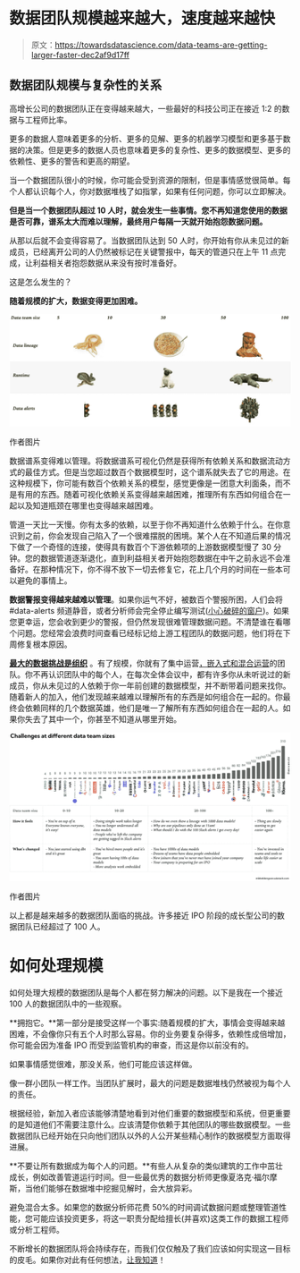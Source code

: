 # 数据团队规模越来越大，速度越来越快

> 原文：<https://towardsdatascience.com/data-teams-are-getting-larger-faster-dec2af9d17ff>

## 数据团队规模与复杂性的关系

高增长公司的数据团队正在变得越来越大，一些最好的科技公司正在接近 1:2 的数据与工程师比率。

更多的数据人意味着更多的分析、更多的见解、更多的机器学习模型和更多基于数据的决策。但是更多的数据人员也意味着更多的复杂性、更多的数据模型、更多的依赖性、更多的警告和更高的期望。

当一个数据团队很小的时候，你可能会受到资源的限制，但是事情感觉很简单。每个人都认识每个人，你对数据堆栈了如指掌，如果有任何问题，你可以立即解决。

**但是当一个数据团队超过 10 人时，就会发生一些事情。您不再知道您使用的数据是否可靠，谱系太大而难以理解，最终用户每隔一天就开始抱怨数据问题。**

从那以后就不会变得容易了。当数据团队达到 50 人时，你开始有你从未见过的新成员，已经离开公司的人仍然被标记在关键警报中，每天的管道只在上午 11 点完成，让利益相关者抱怨数据从来没有按时准备好。

这是怎么发生的？

**随着规模的扩大，数据变得更加困难。**

![](img/921db5565787c8bde1d68ad842ff31d4.png)

作者图片

数据谱系变得难以管理。将数据谱系可视化仍然是获得所有依赖关系和数据流动方式的最佳方式。但是当您超过数百个数据模型时，这个谱系就失去了它的用途。在这种规模下，你可能有数百个依赖关系的模型，感觉更像是一团意大利面条，而不是有用的东西。随着可视化依赖关系变得越来越困难，推理所有东西如何组合在一起以及知道瓶颈在哪里也变得越来越困难。

管道一天比一天慢。你有太多的依赖，以至于你不再知道什么依赖于什么。在你意识到之前，你会发现自己陷入了一个很难摆脱的困境。某个人在不知道后果的情况下做了一个奇怪的连接，使得具有数百个下游依赖项的上游数据模型慢了 30 分钟。您的数据管道逐渐退化，直到利益相关者开始抱怨数据在中午之前永远不会准备好。在那种情况下，你不得不放下一切去修复它，花上几个月的时间在一些本可以避免的事情上。

**数据警报变得越来越难以管理**。如果你运气不好，被数百个警报所困，人们会将#data-alerts 频道静音，或者分析师会完全停止编写测试([小心破碎的窗户](https://mikkeldengsoe.substack.com/p/broken-windows))。如果您更幸运，您会收到更少的警报，但仍然发现很难管理数据问题。不清楚谁在看哪个问题。您经常会浪费时间查看已经标记给上游工程团队的数据问题，他们将在下周修复根本原因。

[**最大的数据挑战是组织**](https://locallyoptimistic.com/post/the-next-big-challenge-for-data-is-organizational/) 。有了规模，你就有了集中运营[，嵌入式和混合运营](https://mikkeldengsoe.substack.com/p/data-team-structure-embedded-or-centralised)的团队。你不再认识团队中的每个人，在每次全体会议中，都有许多你从未听说过的新成员，你从未见过的人依赖于你一年前创建的数据模型，并不断带着问题来找你。随着新人的加入，他们发现越来越难以理解所有的东西是如何组合在一起的。你最终会依赖同样的几个数据英雄，他们是唯一了解所有东西如何组合在一起的人。如果你失去了其中一个，你甚至不知道从哪里开始。

![](img/7c11671289ecfdcfb7b7ebc93d9eaa82.png)

作者图片

以上都是越来越多的数据团队面临的挑战。许多接近 IPO 阶段的成长型公司的数据团队已经超过了 100 人。

# 如何处理规模

如何处理大规模的数据团队是每个人都在努力解决的问题。以下是我在一个接近 100 人的数据团队中的一些观察。

**拥抱它。**第一部分是接受这样一个事实:随着规模的扩大，事情会变得越来越困难，不会像你只有五个人时那么容易。你的业务要复杂得多，依赖性成倍增加，你可能会因为准备 IPO 而受到监管机构的审查，而这是你以前没有的。

如果事情感觉很难，那没关系，他们可能应该这样做。

像一群小团队一样工作。当团队扩展时，最大的问题是数据堆栈仍然被视为每个人的责任。

根据经验，新加入者应该能够清楚地看到对他们重要的数据模型和系统，但更重要的是知道他们不需要注意什么。应该清楚你依赖于其他团队的哪些数据模型。一些数据团队已经开始在只向他们团队以外的人公开某些精心制作的数据模型方面取得进展。

**不要让所有数据成为每个人的问题。**有些人从复杂的类似建筑的工作中茁壮成长，例如改善管道运行时间。但一些最优秀的数据分析师更像夏洛克·福尔摩斯，当他们能够在数据堆中挖掘见解时，会大放异彩。

避免混合太多。如果您的数据分析师花费 50%的时间调试数据问题或整理管道性能，您可能应该投资更多，将这一职责分配给擅长(并喜欢)这类工作的数据工程师或分析工程师。

不断增长的数据团队将会持续存在，而我们仅仅触及了我们应该如何实现这一目标的皮毛。如果你对此有任何想法，[让我知道](https://uk.linkedin.com/in/mikkeldengsoe)！